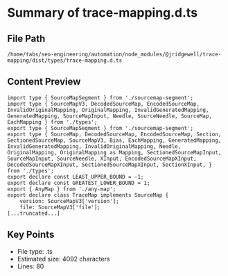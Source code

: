 # Summary of trace-mapping.d.ts
  
## File Path
`/home/tabs/seo-engineering/automation/node_modules/@jridgewell/trace-mapping/dist/types/trace-mapping.d.ts`

## Content Preview
```
import type { SourceMapSegment } from './sourcemap-segment';
import type { SourceMapV3, DecodedSourceMap, EncodedSourceMap, InvalidOriginalMapping, OriginalMapping, InvalidGeneratedMapping, GeneratedMapping, SourceMapInput, Needle, SourceNeedle, SourceMap, EachMapping } from './types';
export type { SourceMapSegment } from './sourcemap-segment';
export type { SourceMap, DecodedSourceMap, EncodedSourceMap, Section, SectionedSourceMap, SourceMapV3, Bias, EachMapping, GeneratedMapping, InvalidGeneratedMapping, InvalidOriginalMapping, Needle, OriginalMapping, OriginalMapping as Mapping, SectionedSourceMapInput, SourceMapInput, SourceNeedle, XInput, EncodedSourceMapXInput, DecodedSourceMapXInput, SectionedSourceMapXInput, SectionXInput, } from './types';
export declare const LEAST_UPPER_BOUND = -1;
export declare const GREATEST_LOWER_BOUND = 1;
export { AnyMap } from './any-map';
export declare class TraceMap implements SourceMap {
    version: SourceMapV3['version'];
    file: SourceMapV3['file'];
[...truncated...]
```

## Key Points
- File type: .ts
- Estimated size: 4092 characters
- Lines: 80

